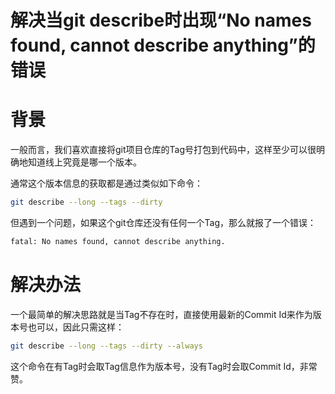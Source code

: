 # 解决当git describe时出现“No names found, cannot describe anything”的错误

# 背景

一般而言，我们喜欢直接将git项目仓库的Tag号打包到代码中，这样至少可以很明确地知道线上究竟是哪一个版本。

通常这个版本信息的获取都是通过类似如下命令：

````bash
git describe --long --tags --dirty
````

但遇到一个问题，如果这个git仓库还没有任何一个Tag，那么就报了一个错误：

````bash
fatal: No names found, cannot describe anything.
````

# 解决办法

一个最简单的解决思路就是当Tag不存在时，直接使用最新的Commit Id来作为版本号也可以，因此只需这样：

````bash
git describe --long --tags --dirty --always
````

这个命令在有Tag时会取Tag信息作为版本号，没有Tag时会取Commit Id，非常赞。

